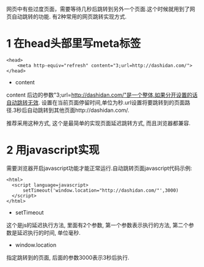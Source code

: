 网页中有些过度页面，需要等待几秒后跳转到另外一个页面.这个时候就用到了网页自动跳转的功能.
有2种常用的网页跳转实现方式.


1 在head头部里写meta标签
===
```
<head>
    <meta http-equiv="refresh" content="3;url=http://dashidan.com/">
</head>
```

- content

content 后边的参数"3;url=http://dashidan.com/"是一个整体.如果分开设置的话自动跳转无效.
设置在当前页面停留时间,单位为秒.url设置将要跳转到的页面路径.3秒后自动跳转到其他页面http://dashidan.com/.

推荐采用这种方式, 这个是最简单的实现页面延迟跳转方式, 而且浏览器都兼容.

2 用javascript实现
===

需要浏览器开启javascript功能才能正常运行.自动跳转页面javascript代码示例:

```
<html>
  <script language=javascript>
	  setTimeout('window.location="http://dashidan.com/"',3000)
  </script>
</html>
```

- setTimeout

这个是js的延迟执行方法, 里面有2个参数, 第一个参数表示执行的方法, 第二个参数是延迟执行的时间, 单位毫秒.

- window.location 

指定跳转到的页面, 后面的参数3000表示3秒后执行.